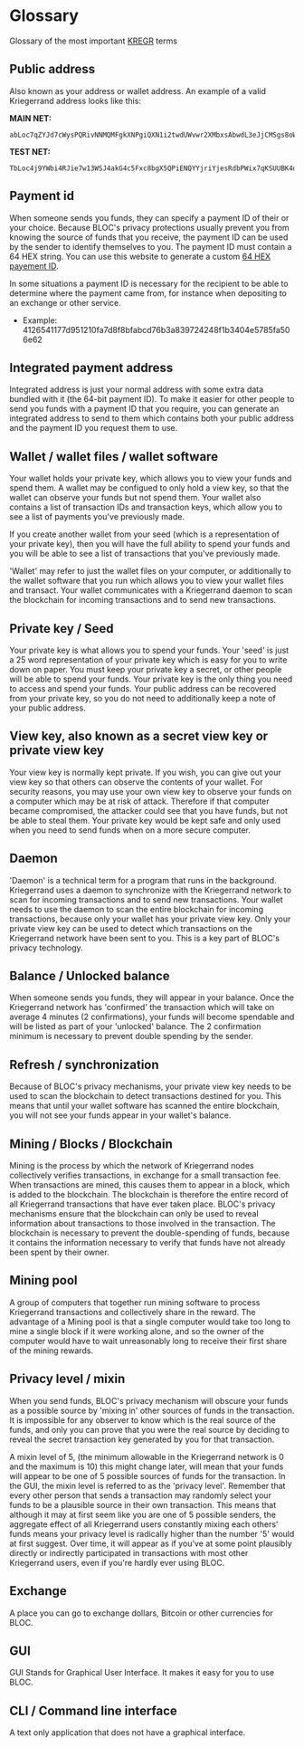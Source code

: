 # **Glossary**

Glossary of the most important [KREGR](https://bloc.money) terms

## **Public address**

Also known as your address or wallet address. An example of a valid Kriegerrand address looks like this:

**MAIN NET:**
```
abLoc7qZYJd7cWysPQRivNNMQMFgkXNPgiQXN1i2twdUWvwr2XMbxsAbwdL3eJjCMSgs8oWyGx7pHCX8jWHrKi8Meap3gc5TujM
```
**TEST NET:**
```
TbLoc4j9YWbi4RJie7w13WSJ4akG4c5Fxc8bgX5QPiENQYYjriYjesRdbPWix7qKSUUBK4oRcJHG4J519686WaLy131qpCxBq2q
```

## **Payment id** <a name="payment-id">

When someone sends you funds, they can specify a payment ID of their or your choice. Because BLOC's privacy protections usually prevent you from knowing the source of funds that you receive, the payment ID can be used by the sender to identify themselves to you. The payment ID must contain a 64 HEX string. You can use this website to generate a custom [64 HEX payement ID](https://www.browserling.com/tools/random-hex).

In some situations a payment ID is necessary for the recipient to be able to determine where the payment came from, for instance when depositing to an exchange or other service.

* Example: 4126541177d951210fa7d8f8bfabcd76b3a839724248f1b3404e5785fa506e62

## **Integrated payment address** <a name="integrated-address">

Integrated address is just your normal address with some extra data bundled with it (the 64-bit payment ID). To make it easier for other people to send you funds with a payment ID that you require, you can generate an integrated address to send to them which contains both your public address and the payment ID you request them to use.

## **Wallet / wallet files / wallet software**

Your wallet holds your private key, which allows you to view your funds and spend them. A wallet may be configued to only hold a view key, so that the wallet can observe your funds but not spend them. Your wallet also contains a list of transaction IDs and transaction keys, which allow you to see a list of payments you've previously made.

If you create another wallet from your seed (which is a representation of your private key), then you will have the full ability to spend your funds and you will be able to see a list of transactions that you've previously made.

'Wallet' may refer to just the wallet files on your computer, or additionally to the wallet software that you run which allows you to view your wallet files and transact. Your wallet communicates with a Kriegerrand daemon to scan the blockchain for incoming transactions and to send new transactions.

## **Private key / Seed**

Your private key is what allows you to spend your funds. Your 'seed' is just a 25 word representation of your private key which is easy for you to write down on paper. You must keep your private key a secret, or other people will be able to spend your funds. Your private key is the only thing you need to access and spend your funds. Your public address can be recovered from your private key, so you do not need to additionally keep a note of your public address.

## **View key, also known as a secret view key or private view key**

Your view key is normally kept private. If you wish, you can give out your view key so that others can observe the contents of your wallet. For security reasons, you may use your own view key to observe your funds on a computer which may be at risk of attack. Therefore if that computer became compromised, the attacker could see that you have funds, but not be able to steal them. Your private key would be kept safe and only used when you need to send funds when on a more secure computer.

## **Daemon**

'Daemon' is a technical term for a program that runs in the background. Kriegerrand uses a daemon to synchronize with the Kriegerrand network to scan for incoming transactions and to send new transactions. Your wallet needs to use the daemon to scan the entire blockchain for incoming transactions, because only your wallet has your private view key. Only your private view key can be used to detect which transactions on the Kriegerrand network have been sent to you. This is a key part of BLOC's privacy technology.

## **Balance / Unlocked balance**

When someone sends you funds, they will appear in your balance. Once the Kriegerrand network has 'confirmed' the transaction which will take on average 4 minutes (2 confirmations), your funds will become spendable and will be listed as part of your 'unlocked' balance. The 2 confirmation minimum is necessary to prevent double spending by the sender.

## **Refresh / synchronization**

Because of BLOC's privacy mechanisms, your private view key needs to be used to scan the blockchain to detect transactions destined for you. This means that until your wallet software has scanned the entire blockchain, you will not see your funds appear in your wallet's balance.

## **Mining / Blocks / Blockchain**

Mining is the process by which the network of Kriegerrand nodes collectively verifies transactions, in exchange for a small transaction fee. When transactions are mined, this causes them to appear in a block, which is added to the blockchain. The blockchain is therefore the entire record of all Kriegerrand transactions that have ever taken place. BLOC's privacy mechanisms ensure that the blockchain can only be used to reveal information about transactions to those involved in the transaction. The blockchain is necessary to prevent the double-spending of funds, because it contains the information necessary to verify that funds have not already been spent by their owner.

## **Mining pool**

A group of computers that together run mining software to process Kriegerrand transactions and collectively share in the reward. The advantage of a Mining pool is that a single computer would take too long to mine a single block if it were working alone, and so the owner of the computer would have to wait unreasonably long to receive their first share of the mining rewards.

## **Privacy level / mixin**

When you send funds, BLOC's privacy mechanism will obscure your funds as a possible source by 'mixing in' other sources of funds in the transaction. It is impossible for any observer to know which is the real source of the funds, and only you can prove that you were the real source by deciding to reveal the secret transaction key generated by you for that transaction. 

A mixin level of 5, (the minimum allowable in the Kriegerrand network is 0 and the maximum is 10) this might change later, will mean that your funds will appear to be one of 5 possible sources of funds for the transaction. In the GUI, the mixin level is referred to as the 'privacy level'. Remember that every other person that sends a transaction may randomly select your funds to be a plausible source in their own transaction. This means that although it may at first seem like you are one of 5 possible senders, the aggregate effect of all Kriegerrand users constantly mixing each others' funds means your privacy level is radically higher than the number '5' would at first suggest. Over time, it will appear as if you've at some point plausibly directly or indirectly participated in transactions with most other Kriegerrand users, even if you're hardly ever using BLOC.

## **Exchange**

A place you can go to exchange dollars, Bitcoin or other currencies for BLOC.

## **GUI**

GUI Stands for Graphical User Interface. It makes it easy for you to use BLOC.

## **CLI / Command line interface**

A text only application that does not have a graphical interface.